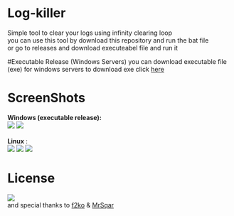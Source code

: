 # Log-killer
Simple tool to clear your logs using infinity clearing loop<br>
you can use this tool by download this repository and run the bat file<br>
or go to releases and download executeabel file and run it<br>

#Executable Release (Windows Servers)
you can download executable file (exe) for windows servers
to download exe click <a href="https://github.com/Rizer0/Log-killer/releases">here</a>
# ScreenShots
<b>Windows (executable release):</b><br>
<img src="https://github.com/Rizer0/Log-killer/blob/master/screenShots/w1.png"/>
<img src="https://github.com/Rizer0/Log-killer/blob/master/screenShots/w2.png"/><br><br>
<b>Linux</b> :<br>
<img src="https://github.com/Rizer0/Log-killer/blob/master/screenShots/l1.png"/>
<img src="https://github.com/Rizer0/Log-killer/blob/master/screenShots/l2.png"/>
<img src="https://github.com/Rizer0/Log-killer/blob/master/screenShots/l3.png"/>
# License 
<a href="http://www.wtfpl.net/"><img src="https://github.com/Rizer0/Log-killer/blob/master/license.png"/></a><br>
and special thanks to <a href="http://www.f2ko.de">f2ko</a> & <a href="https://github.com/mrSqar-Ye">MrSqar</a>
